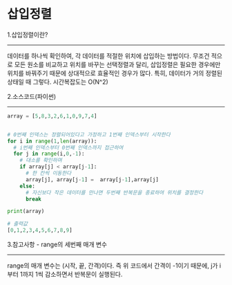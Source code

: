 # 삽입정렬
1.삽입정렬이란?
***
데이터를 하나씩 확인하여, 각 데이터를 적절한 위치에 삽입하는 방법이다. 무조건 적으로 모든 원소를 비교하고 위치를 바꾸는 선택정렬과 달리, 삽입정렬은 필요한 경우에만 위치를 바꿔주기 때문에 상대적으로 효율적인 경우가 많다. 특히, 데이터가 거의 정렬된 상태일 때 그렇다. 시간복잡도는 O(N^2)

2.소스코드(파이썬)
***
```py
array = [5,8,3,2,6,1,0,9,7,4]


# 0번째 인덱스는 정렬되어있다고 가정하고 1번째 인덱스부터 시작한다
for i in range(1,len(array)):
  # i번째 인덱스부터 0번째 인덱스까지 접근하여
  for j in range(i,0,-1):
    # 대소를 확인하며 
    if array[j] < array[j-1]:
      # 한 칸씩 이동한다
      array[j], array[j-1] =  array[j-1],array[j]
    else: 
      # 자신보다 작은 데이터를 만나면 두번째 반복문을 종료하여 위치를 결정한다
      break

print(array)

# 출력값
[0,1,2,3,4,5,6,7,8,9]
```

3.참고사항 - range의 세번째 매개 변수
***
range의 매개 변수는 (시작, 끝, 간격)이다. 즉 위 코드에서 간격이 -1이기 때문에, j가 i부터 1까지 1씩 감소하면서 반복문이 실행된다.
